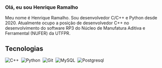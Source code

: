 ### Olá, eu sou Henrique Ramalho

<p align="left">Meu nome é Henrique Ramalho. Sou desenvolvedor C/C++ e Python desde 2020. Atualmente ocupo a posição de desenvolvedor C++ no desenvolvimento do software RP3 do Núcleo de Manufatura Aditiva e Ferramental (NUFER) da UTFPR.</p>

## Tecnologias

![C++](https://img.shields.io/badge/C%2B%2B-00599C?style=for-the-badge&logo=c%2B%2B&logoColor=white)&nbsp;
![Python](https://img.shields.io/badge/Python-14354C?style=for-the-badge&logo=python&logoColor=white)&nbsp;
![Git](https://img.shields.io/badge/GIT-E44C30?style=for-the-badge&logo=git&logoColor=white)&nbsp;
![MySQL](https://img.shields.io/badge/MySQL-005C84?style=for-the-badge&logo=mysql&logoColor=white)&nbsp;
![Postgresql](https://img.shields.io/badge/PostgreSQL-316192?style=for-the-badge&logo=postgresql&logoColor=white)&nbsp;
